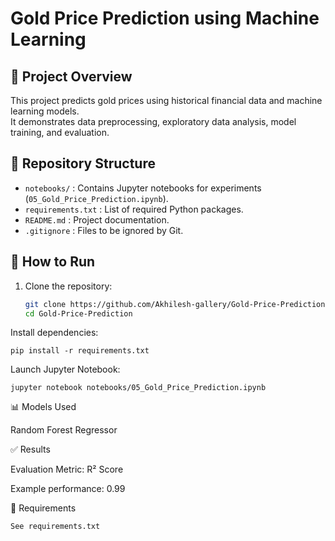 # Gold Price Prediction using Machine Learning

## 📌 Project Overview
This project predicts gold prices using historical financial data and machine learning models.  
It demonstrates data preprocessing, exploratory data analysis, model training, and evaluation.

## 📂 Repository Structure
- `notebooks/` : Contains Jupyter notebooks for experiments (`05_Gold_Price_Prediction.ipynb`).
- `requirements.txt` : List of required Python packages.
- `README.md` : Project documentation.
- `.gitignore` : Files to be ignored by Git.

## 🚀 How to Run
1. Clone the repository:
   ```bash
   git clone https://github.com/Akhilesh-gallery/Gold-Price-Prediction.git
   cd Gold-Price-Prediction

Install dependencies:

    pip install -r requirements.txt


Launch Jupyter Notebook:

    jupyter notebook notebooks/05_Gold_Price_Prediction.ipynb

📊 Models Used

Random Forest Regressor

✅ Results

Evaluation Metric: R² Score

Example performance: 0.99

📌 Requirements

    See requirements.txt
    
